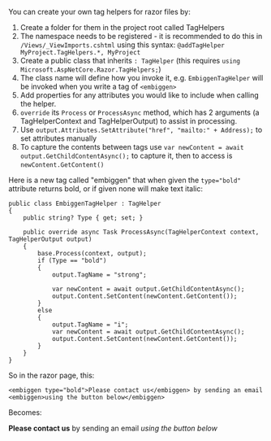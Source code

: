 You can create your own tag helpers for razor files by:

1. Create a folder for them in the project root called TagHelpers
2. The namespace needs to be registered - it is recommended to do this in `/Views/_ViewImports.cshtml` using this syntax: `@addTagHelper MyProject.TagHelpers.*, MyProject` 
3. Create a public class that inherits `: TagHelper` (this requires `using Microsoft.AspNetCore.Razor.TagHelpers;`)
4. The class name will define how you invoke it, e.g. `EmbiggenTagHelper` will be invoked when you write a tag of `<embiggen>`
5. Add properties for any attributes you would like to include when calling the helper.
6. `override` its `Process` or `ProcessAsync` method, which has 2 arguments (a TagHelperContext and TagHelperOutput) to assist in processing.
7. Use `output.Attributes.SetAttribute("href", "mailto:" + Address);` to set attributes manually
8. To capture the contents between tags use `var newContent = await output.GetChildContentAsync();` to capture it, then to access is `newContent.GetContent()`

Here is a new tag called "embiggen" that when given the `type="bold"` attribute returns bold, or if given none will make text italic:

```
public class EmbiggenTagHelper : TagHelper
{
    public string? Type { get; set; }

    public override async Task ProcessAsync(TagHelperContext context, TagHelperOutput output)
    {
        base.Process(context, output);
        if (Type == "bold")
        {
            output.TagName = "strong";

            var newContent = await output.GetChildContentAsync();
            output.Content.SetContent(newContent.GetContent());
        }
        else
        {
            output.TagName = "i";
            var newContent = await output.GetChildContentAsync();
            output.Content.SetContent(newContent.GetContent());
        }
    }
}
```

So in the razor page, this:

`<embiggen type="bold">Please contact us</embiggen> by sending an email <embiggen>using the button below</embiggen>`

Becomes:

**Please contact us** by sending an email *using the button below*
